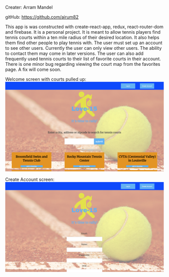 Creater: Arram Mandel

gitHub: https://github.com/airum82

This app is was constructed with create-react-app, redux, react-router-dom and firebase. It is a personal project. It is meant to allow tennis players find tennis courts within a ten mile radius of their desired location. It also helps them find other people to play tennis with. The user must set up an account to see other users. Currently the user can only view other users. The ability to contact them may come in later versions. The user can also add frequently used tennis courts to their list of favorite courts in their account. There is one minor bug regarding viewing the court map from the favorites page. A fix will come soon.

Welcome screen with courts pulled up:
<img src="https://github.com/airum82/love-15/blob/master/Screen%20Shot%202018-07-31%20at%205.18.03%20PM.png">

Create Account screen:
<img src="https://github.com/airum82/love-15/blob/master/Screen%20Shot%202018-07-31%20at%205.18.28%20PM.png">





